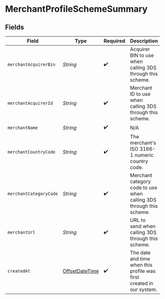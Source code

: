 # MerchantProfileSchemeSummary


## Fields

| Field                                                                                     | Type                                                                                      | Required                                                                                  | Description                                                                               | Example                                                                                   |
| ----------------------------------------------------------------------------------------- | ----------------------------------------------------------------------------------------- | ----------------------------------------------------------------------------------------- | ----------------------------------------------------------------------------------------- | ----------------------------------------------------------------------------------------- |
| `merchantAcquirerBin`                                                                     | *String*                                                                                  | :heavy_check_mark:                                                                        | Acquirer BIN to use when calling 3DS through this scheme.                                 | 516327                                                                                    |
| `merchantAcquirerId`                                                                      | *String*                                                                                  | :heavy_check_mark:                                                                        | Merchant ID to use when calling 3DS through this scheme.                                  | 123456789012345                                                                           |
| `merchantName`                                                                            | *String*                                                                                  | :heavy_check_mark:                                                                        | N/A                                                                                       | Acme Inc.                                                                                 |
| `merchantCountryCode`                                                                     | *String*                                                                                  | :heavy_check_mark:                                                                        | The merchant's ISO 3166-1 numeric country code.                                           | 840                                                                                       |
| `merchantCategoryCode`                                                                    | *String*                                                                                  | :heavy_check_mark:                                                                        | Merchant category code to use when calling 3DS through this scheme.                       | 1234                                                                                      |
| `merchantUrl`                                                                             | *String*                                                                                  | :heavy_check_mark:                                                                        | URL to send when calling 3DS through this scheme.                                         | https://example.com                                                                       |
| `createdAt`                                                                               | [OffsetDateTime](https://docs.oracle.com/javase/8/docs/api/java/time/OffsetDateTime.html) | :heavy_check_mark:                                                                        | The date and time when this profile was first created in our system.                      | 2013-07-16T19:23:00.000+00:00                                                             |